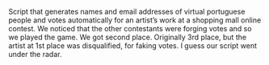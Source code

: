 Script that generates names and email addresses of virtual portuguese people and votes automatically for an artist’s work at a shopping mall online contest. We noticed that the other contestants were forging votes and so we played the game.
We got second place. Originally 3rd place, but the artist at 1st place was disqualified, for faking votes. I guess our script went under the radar. 
